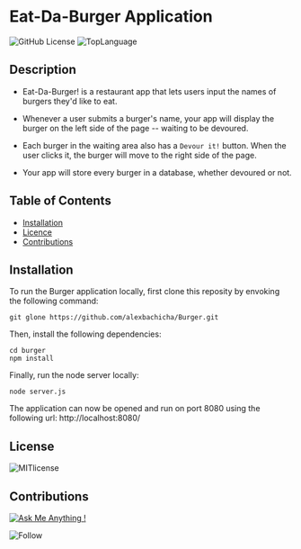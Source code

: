# Eat-Da-Burger Application

![GitHub License](https://img.shields.io/badge/made%20by-%40alexbachicha-orange)
![TopLanguage](https://img.shields.io/github/languages/top/alexbachicha/burger)

## Description

* Eat-Da-Burger! is a restaurant app that lets users input the names of burgers they'd like to eat.

* Whenever a user submits a burger's name, your app will display the burger on the left side of the page -- waiting to be devoured.

* Each burger in the waiting area also has a `Devour it!` button. When the user clicks it, the burger will move to the right side of the page.

* Your app will store every burger in a database, whether devoured or not.

## Table of Contents 

- [Installation](#Installation)
- [Licence](#Licence)
- [Contributions](#Contributions)

## Installation

To run the Burger application locally, first clone this reposity by envoking the following command:

```
git glone https://github.com/alexbachicha/Burger.git
```

Then, install the following dependencies:

```
cd burger
npm install
```

Finally, run the node server locally:

```
node server.js
```

The application can now be opened and run on port 8080 using the following url: http://localhost:8080/

## License

![MITlicense](https://img.shields.io/npm/l/express)

## Contributions

[![Ask Me Anything !](https://img.shields.io/badge/Ask%20me-anything-1abc9c.svg)](https://github.com/alexbachicha)

![Follow](https://img.shields.io/github/followers/alexbachicha?style=social)

